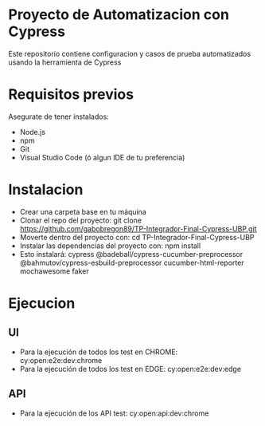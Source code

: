 # Proyecto de Automatizacion con Cypress

Este repositorio contiene configuracion y casos de prueba automatizados usando la herramienta de Cypress

# Requisitos previos

Asegurate de tener instalados:

* Node.js
* npm
* Git
* Visual Studio Code (ó algun IDE de tu preferencia)

# Instalacion

* Crear una carpeta base en tu máquina
* Clonar el repo del proyecto: git clone https://github.com/gabobregon89/TP-Integrador-Final-Cypress-UBP.git
* Moverte dentro del proyecto con: cd TP-Integrador-Final-Cypress-UBP
* Instalar las dependencias del proyecto con: npm install
* Esto instalará:
    cypress
    @badeball/cypress-cucumber-preprocessor
    @bahmutov/cypress-esbuild-preprocessor
    cucumber-html-reporter
    mochawesome
    faker

# Ejecucion

## UI
* Para la ejecución de todos los test en CHROME: cy:open:e2e:dev:chrome
* Para la ejecución de todos los test en EDGE: cy:open:e2e:dev:edge

## API
* Para la ejecución de los API test: cy:open:api:dev:chrome
